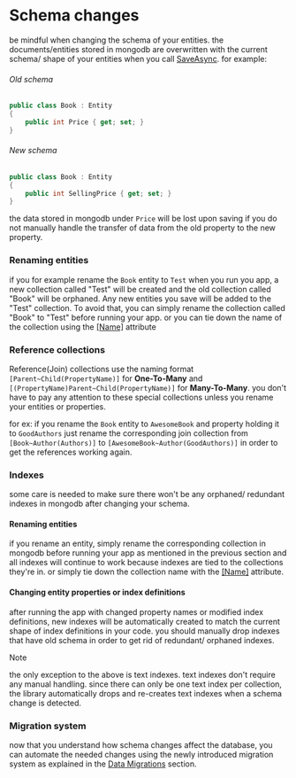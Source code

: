 # Schema changes

be mindful when changing the schema of your entities. the documents/entities stored in mongodb are overwritten with the current schema/ shape of your entities when you call [SaveAsync](Entities-Save.md). for example:

###### Old schema

```csharp
public class Book : Entity
{
    public int Price { get; set; }
}
```

###### New schema

```csharp
public class Book : Entity
{
    public int SellingPrice { get; set; }
}
```

the data stored in mongodb under `Price` will be lost upon saving if you do not manually handle the transfer of data from the old property to the new property.

### Renaming entities

if you for example rename the `Book` entity to `Test` when you run you app, a new collection called "Test" will be created and the old collection called "Book" will be orphaned. Any new entities you save will be added to the "Test" collection. To avoid that, you can simply rename the collection called "Book" to "Test" before running your app. or you can tie down the name of the collection using the [\[Name\]](Entities.md#customize-collection-names) attribute

### Reference collections
Reference(Join) collections use the naming format `[Parent~Child(PropertyName)]` for **One-To-Many** and `[(PropertyName)Parent~Child(PropertyName)]` for **Many-To-Many**. you don't have to pay any attention to these special collections unless you rename your entities or properties. 

for ex: if you rename the `Book` entity to `AwesomeBook` and property holding it to `GoodAuthors` just rename the corresponding join collection from `[Book~Author(Authors)]` to `[AwesomeBook~Author(GoodAuthors)]` in order to get the references working again. 

### Indexes
some care is needed to make sure there won't be any orphaned/ redundant indexes in mongodb after changing your schema.

#### Renaming entities
if you rename an entity, simply rename the corresponding collection in mongodb before running your app as mentioned in the previous section and all indexes will continue to work because indexes are tied to the collections they're in. or simply tie down the collection name with the [\[Name\]](Entities.md#customize-collection-names) attribute.

#### Changing entity properties or index definitions
after running the app with changed property names or modified index definitions, new indexes will be automatically created to match the current shape of index definitions in your code. you should manually drop indexes that have old schema in order to get rid of redundant/ orphaned indexes.

>[!note]
> the only exception to the above is text indexes. text indexes don't require any manual handling. since there can only be one text index per collection, the library automatically drops and re-creates text indexes when a schema change is detected.

### Migration system
now that you understand how schema changes affect the database, you can automate the needed changes using the newly introduced migration system as explained in the [Data Migrations](Data-Migrations.md) section.
